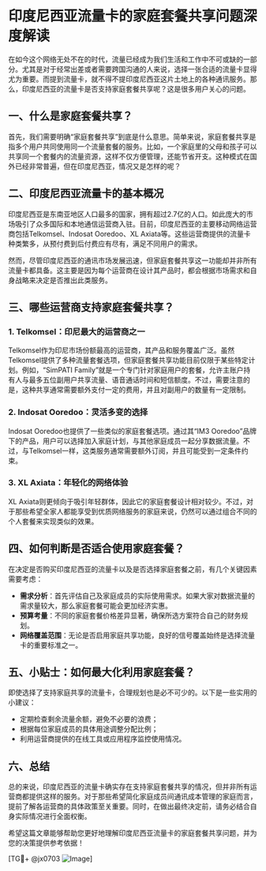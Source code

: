 # 印度尼西亚流量卡的家庭套餐共享问题深度解读

在如今这个网络无处不在的时代，流量已经成为我们生活和工作中不可或缺的一部分。尤其是对于经常出差或者需要跨国沟通的人来说，选择一张合适的流量卡显得尤为重要。而提到流量卡，就不得不提印度尼西亚这片土地上的各种通讯服务。那么，印度尼西亚的流量卡是否支持家庭套餐共享呢？这是很多用户关心的问题。

## 一、什么是家庭套餐共享？

首先，我们需要明确“家庭套餐共享”到底是什么意思。简单来说，家庭套餐共享是指多个用户共同使用同一个流量套餐的服务。比如，一个家庭里的父母和孩子可以共享同一个套餐内的流量资源，这样不仅方便管理，还能节省开支。这种模式在国外已经非常普遍，但在印度尼西亚，情况又是怎样的呢？

## 二、印度尼西亚流量卡的基本概况

印度尼西亚是东南亚地区人口最多的国家，拥有超过2.7亿的人口。如此庞大的市场吸引了众多国际和本地通信运营商入驻。目前，印度尼西亚的主要移动网络运营商包括Telkomsel、Indosat Ooredoo、XL Axiata等。这些运营商提供的流量卡种类繁多，从预付费到后付费应有尽有，满足不同用户的需求。

然而，尽管印度尼西亚的通讯市场发展迅速，但家庭套餐共享这一功能却并非所有流量卡都具备。这主要是因为每个运营商在设计其产品时，都会根据市场需求和自身战略来决定是否推出此类服务。

## 三、哪些运营商支持家庭套餐共享？

### 1. Telkomsel：印尼最大的运营商之一

Telkomsel作为印尼市场份额最高的运营商，其产品和服务覆盖广泛。虽然Telkomsel提供了多种流量套餐选项，但家庭套餐共享功能目前仅限于某些特定计划。例如，“SimPATI Family”就是一个专门针对家庭用户的套餐，允许主账户持有人与最多五位副用户共享流量、语音通话时间和短信额度。不过，需要注意的是，这种共享通常需要额外支付一定的费用，并且对副用户的数量有一定限制。

### 2. Indosat Ooredoo：灵活多变的选择

Indosat Ooredoo也提供了一些类似的家庭套餐选项。通过其“IM3 Ooredoo”品牌下的产品，用户可以选择加入家庭计划，与其他家庭成员一起分享数据流量。不过，与Telkomsel一样，这类服务通常需要额外订阅，并且可能受到一定条件约束。

### 3. XL Axiata：年轻化的网络体验

XL Axiata则更倾向于吸引年轻群体，因此它的家庭套餐设计相对较少。不过，对于那些希望全家人都能享受到优质网络服务的家庭来说，仍然可以通过组合不同的个人套餐来实现类似的效果。

## 四、如何判断是否适合使用家庭套餐？

在决定是否购买印度尼西亚的流量卡以及是否选择家庭套餐之前，有几个关键因素需要考虑：

- **需求分析**：首先评估自己及家庭成员的实际使用需求。如果大家对数据流量的需求量较大，那么家庭套餐可能会更加经济实惠。
- **预算考量**：不同的家庭套餐价格差异显著，确保所选方案符合自己的财务规划。
- **网络覆盖范围**：无论是否启用家庭共享功能，良好的信号覆盖始终是选择流量卡的重要标准之一。

## 五、小贴士：如何最大化利用家庭套餐？

即使选择了支持家庭共享的流量卡，合理规划也是必不可少的。以下是一些实用的小建议：
- 定期检查剩余流量余额，避免不必要的浪费；
- 根据每位家庭成员的具体用途调整分配比例；
- 利用运营商提供的在线工具或应用程序监控使用情况。

## 六、总结

总的来说，印度尼西亚的流量卡确实存在支持家庭套餐共享的情况，但并非所有运营商都提供这样的服务。对于那些希望简化家庭成员间通讯成本管理的家庭而言，提前了解各运营商的具体政策至关重要。同时，在做出最终决定前，请务必结合自身实际情况进行全面权衡。

希望这篇文章能够帮助您更好地理解印度尼西亚流量卡的家庭套餐共享问题，并为您的决策提供参考依据！

[TG💪+ @jx0703 ![Image](https://github.com/user-attachments/assets/dbca1d08-cadb-493c-b0ec-ad6f7a83f270)]